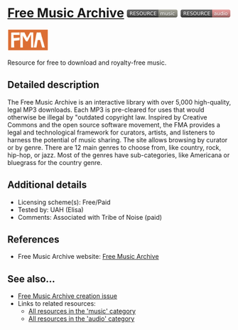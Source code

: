 # [Free Music Archive](https://freemusicarchive.org/)  [<img src="images/resource-music.png" align="bottom">](https://github.com/e-CLOSE/Toolbox/issues?q=label%3A02_RESOURCE+label%3Amusic) [<img src="images/resource-audio.png" align="bottom">](https://github.com/e-CLOSE/Toolbox/issues?q=label%3A02_RESOURCE+label%3Aaudio)

[<img src="images/FMA.png" align="bottom" height="50" alt="Free Music Archive Logo">](https://freemusicarchive.org/)


Resource for free to download and royalty-free music.


## Detailed description

The Free Music Archive is an interactive library with over 5,000 high-quality, legal MP3 downloads. Each MP3 is pre-cleared for uses that would otherwise be illegal by "outdated copyright law. Inspired by Creative Commons and the open source software movement, the FMA provides a legal and technological framework for curators, artists, and listeners to harness the potential of music sharing. The site allows browsing by curator or by genre. There are 12 main genres to choose from, like country, rock, hip-hop, or jazz. Most of the genres have sub-categories, like Americana or bluegrass for the country genre.


## Additional details

- Licensing scheme(s): Free/Paid
- Tested by: UAH (Elisa)
- Comments: Associated with Tribe of Noise (paid)


## References

- Free Music Archive website: [Free Music Archive](https://freemusicarchive.org/)


## See also...

- [Free Music Archive creation issue](https://github.com/e-CLOSE/Toolbox/issues/188)
- Links to related resources:
  - [All resources in the 'music' category](https://github.com/e-CLOSE/Toolbox/issues?q=label%3A02_RESOURCE+label%3Amusic)
  - [All resources in the 'audio' category](https://github.com/e-CLOSE/Toolbox/issues?q=label%3A02_RESOURCE+label%3Aaudio)
